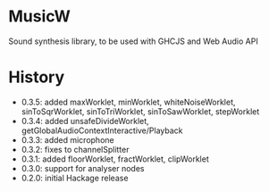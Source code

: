 # MusicW

Sound synthesis library, to be used with GHCJS and Web Audio API  

# History

- 0.3.5: added maxWorklet, minWorklet, whiteNoiseWorklet, sinToSqrWorklet, sinToTriWorklet, sinToSawWorklet, stepWorklet
- 0.3.4: added unsafeDivideWorklet, getGlobalAudioContextInteractive/Playback
- 0.3.3: added microphone
- 0.3.2: fixes to channelSplitter
- 0.3.1: added floorWorklet, fractWorklet, clipWorklet
- 0.3.0: support for analyser nodes
- 0.2.0: initial Hackage release

